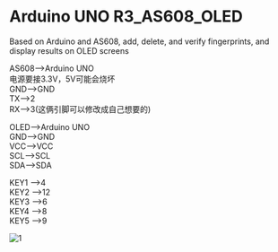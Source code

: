 # Arduino UNO R3_AS608_OLED
Based on Arduino and AS608, add, delete, and verify fingerprints, and display results on OLED screens

AS608-->Arduino UNO  
电源要接3.3V，5V可能会烧坏  
GND-->GND  
TX-->2  
RX-->3(这俩引脚可以修改成自己想要的)  


OLED-->Arduino UNO  
GND-->GND  
VCC-->VCC  
SCL-->SCL  
SDA-->SDA  


KEY1 -->4  
KEY2 -->12  
KEY3 -->6  
KEY4 -->8  
KEY5 -->9  

![1](https://github.com/19e2k67/Arduino_AS608_OLED/assets/102461738/aa9c71f0-76f5-42e6-af40-9388c5b10ad6)

